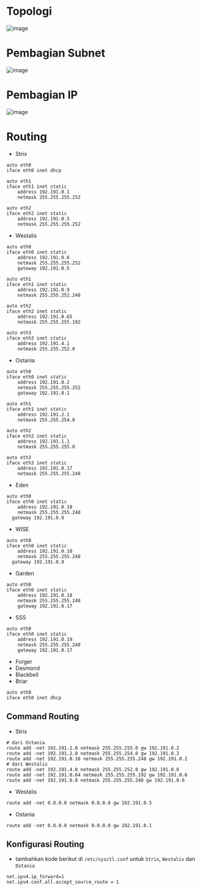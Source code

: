 # Topologi
![image](https://cdn.discordapp.com/attachments/677050949432377345/1049940255916171334/image.png)
# Pembagian Subnet
![image](https://media.discordapp.net/attachments/677050949432377345/1049940071844937820/image.png?width=846&height=559)
# Pembagian IP
![image](https://user-images.githubusercontent.com/74979139/206114789-c3bb1c5b-0b33-4a62-b05d-be3e2f6057fd.png)
# Routing
- Strix
```
auto eth0
iface eth0 inet dhcp

auto eth1
iface eth1 inet static
	address 192.191.0.1
	netmask 255.255.255.252

auto eth2
iface eth2 inet static
	address 192.191.0.5
	netmask 255.255.255.252
  ```
- Westalis
```
auto eth0
iface eth0 inet static
	address 192.191.0.6
	netmask 255.255.255.252
	gateway 192.191.0.5
  
auto eth1
iface eth1 inet static
	address 192.191.0.9
	netmask 255.255.252.248
  
auto eth2
iface eth2 inet static
	address 192.191.0.65
	netmask 255.255.255.192
  
auto eth3
iface eth3 inet static
	address 192.191.4.1
	netmask 255.255.252.0
```
- Ostania
```
auto eth0
iface eth0 inet static
	address 192.191.0.2
	netmask 255.255.255.252
	gateway 192.191.0.1
  
auto eth1
iface eth1 inet static
	address 192.191.2.1
	netmask 255.255.254.0
  
auto eth2
iface eth2 inet static
	address 192.191.1.1
	netmask 255.255.255.0
  
auto eth3
iface eth3 inet static
	address 192.191.0.17
	netmask 255.255.255.248
```
- Eden
```
auto eth0
iface eth0 inet static
	address 192.191.0.10
	netmask 255.255.255.248
  gateway 192.191.0.9
```

- WISE
```
auto eth0
iface eth0 inet static
	address 192.191.0.10
	netmask 255.255.255.248
  gateway 192.191.0.9
```
- Garden
```
auto eth0
iface eth0 inet static
	address 192.191.0.18
	netmask 255.255.255.248
	gateway 192.191.0.17
```
- SSS
```
auto eth0
iface eth0 inet static
	address 192.191.0.19
	netmask 255.255.255.248
	gateway 192.191.0.17
```
- Forger
- Desmond
- Blackbell
- Briar
```
auto eth0
iface eth0 inet dhcp
```
## Command Routing
- Strix
```
# dari Ostania
route add -net 192.191.1.0 netmask 255.255.255.0 gw 192.191.0.2
route add -net 192.191.2.0 netmask 255.255.254.0 gw 192.191.0.2
route add -net 192.191.0.16 netmask 255.255.255.248 gw 192.191.0.2
# dari Westalis
route add -net 192.191.4.0 netmask 255.255.252.0 gw 192.191.0.6
route add -net 192.191.0.64 netmask 255.255.255.192 gw 192.191.0.6
route add -net 192.191.0.8 netmask 255.255.255.248 gw 192.191.0.6
```
- Westalis
```
route add -net 0.0.0.0 netmask 0.0.0.0 gw 192.191.0.5
```
- Ostania
```
route add -net 0.0.0.0 netmask 0.0.0.0 gw 192.191.0.1
```

## Konfigurasi Routing
- tambahkan kode berikut di `/etc/sysctl.conf` untuk `Strix`, `Westalis` dan `Ostania`
```
net.ipv4.ip_forward=1
net.ipv4.conf.all.accept_source_route = 1
```
